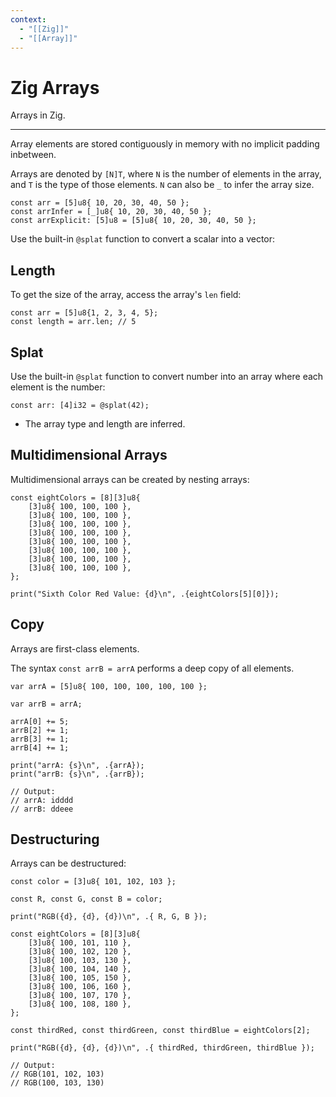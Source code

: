 ```yaml
---
context:
  - "[[Zig]]"
  - "[[Array]]"
---
```


# Zig Arrays

Arrays in Zig.

---

Array elements are stored contiguously in memory with no implicit padding inbetween.

Arrays are denoted by `[N]T`, where `N` is the number of elements in the array, and `T` is the type of those elements. `N` can also be `_` to infer the array size.

```zig
const arr = [5]u8{ 10, 20, 30, 40, 50 };
const arrInfer = [_]u8{ 10, 20, 30, 40, 50 };
const arrExplicit: [5]u8 = [5]u8{ 10, 20, 30, 40, 50 };
```

Use the built-in `@splat` function to convert a scalar into a vector:

## Length

To get the size of the array, access the array's `len` field:

```zig
const arr = [5]u8{1, 2, 3, 4, 5};
const length = arr.len; // 5
```

## Splat

Use the built-in `@splat` function to convert number into an array where each element is the number:

```zig
const arr: [4]i32 = @splat(42);
```

- The array type and length are inferred.

## Multidimensional Arrays

Multidimensional arrays can be created by nesting arrays:

```zig
const eightColors = [8][3]u8{
    [3]u8{ 100, 100, 100 },
    [3]u8{ 100, 100, 100 },
    [3]u8{ 100, 100, 100 },
    [3]u8{ 100, 100, 100 },
    [3]u8{ 100, 100, 100 },
    [3]u8{ 100, 100, 100 },
    [3]u8{ 100, 100, 100 },
    [3]u8{ 100, 100, 100 },
};

print("Sixth Color Red Value: {d}\n", .{eightColors[5][0]});
```

## Copy

Arrays are first-class elements.

The syntax `const arrB = arrA` performs a deep copy of all elements.

```zig
var arrA = [5]u8{ 100, 100, 100, 100, 100 };

var arrB = arrA;

arrA[0] += 5;
arrB[2] += 1;
arrB[3] += 1;
arrB[4] += 1;

print("arrA: {s}\n", .{arrA});
print("arrB: {s}\n", .{arrB});

// Output:
// arrA: idddd
// arrB: ddeee
```

## Destructuring

Arrays can be destructured:

```zig
const color = [3]u8{ 101, 102, 103 };

const R, const G, const B = color;

print("RGB({d}, {d}, {d})\n", .{ R, G, B });

const eightColors = [8][3]u8{
    [3]u8{ 100, 101, 110 },
    [3]u8{ 100, 102, 120 },
    [3]u8{ 100, 103, 130 },
    [3]u8{ 100, 104, 140 },
    [3]u8{ 100, 105, 150 },
    [3]u8{ 100, 106, 160 },
    [3]u8{ 100, 107, 170 },
    [3]u8{ 100, 108, 180 },
};

const thirdRed, const thirdGreen, const thirdBlue = eightColors[2];

print("RGB({d}, {d}, {d})\n", .{ thirdRed, thirdGreen, thirdBlue });

// Output:
// RGB(101, 102, 103)
// RGB(100, 103, 130)
```

